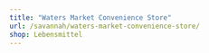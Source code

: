 ```yaml
---
title: "Waters Market Convenience Store"
url: /savannah/waters-market-convenience-store/
shop: Lebensmittel
---
```

